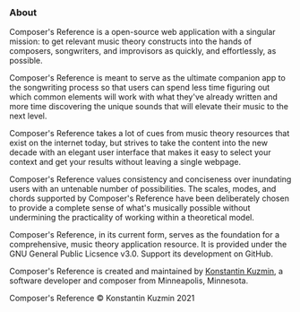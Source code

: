 ### About

Composer's Reference is a open-source web application with a singular mission: to get relevant music theory constructs into the hands of composers, songwriters, and improvisors as quickly, and effortlessly, as possible.

Composer's Reference is meant to serve as the ultimate companion app to the songwriting process so that users can spend less time figuring out which common elements will work with what they've already written and more time discovering the unique sounds that will elevate their music to the next level.

Composer's Reference takes a lot of cues from music theory resources that exist on the internet today, but strives to take the content into the new decade with an elegant user interface that makes it easy to select your context and get your results without leaving a single webpage.

Composer's Reference values consistency and conciseness over inundating users with an untenable number of possibilities. The scales, modes, and chords supported by Composer's Reference have been deliberately chosen to provide a complete sense of what's musically possible without undermining the practicality of working within a theoretical model.

Composer's Reference, in its current form, serves as the foundation for a comprehensive, music theory application resource. It is provided under the GNU General Public Licsence v3.0. Support its development on GitHub.

Composer's Reference is created and maintained by [Konstantin Kuzmin](www.konstantinkuzmin.com), a software developer and composer from Minneapolis, Minnesota.

Composer's Reference © Konstantin Kuzmin 2021
